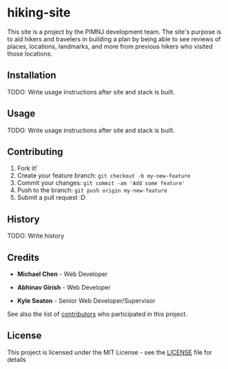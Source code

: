 # hiking-site

This site is a project by the PIMNJ development team. The site's purpose is to aid hikers and travelers in building a plan by being able to see reviews of places, locations, landmarks, and more from previous hikers who visited those locations.

## Installation

TODO: Write usage instructions after site and stack is built.

## Usage

TODO: Write usage instructions after site and stack is built.

## Contributing

1. Fork it!
2. Create your feature branch: `git checkout -b my-new-feature`
3. Commit your changes: `git commit -am 'Add some feature'`
4. Push to the branch: `git push origin my-new-feature`
5. Submit a pull request :D

## History

TODO: Write history

## Credits

* **Michael Chen** - Web Developer

* **Abhinav Girish** - Web Developer

* **Kyle Seaton** - Senior Web Developer/Supervisor

See also the list of [contributors](https://github.com/michaelkchen13/hiking-site/graphs/contributors) who participated in this project.

## License

This project is licensed under the MIT License - see the [LICENSE](https://github.com/michaelkchen13/hiking-site/blob/master/LICENSE) file for details
